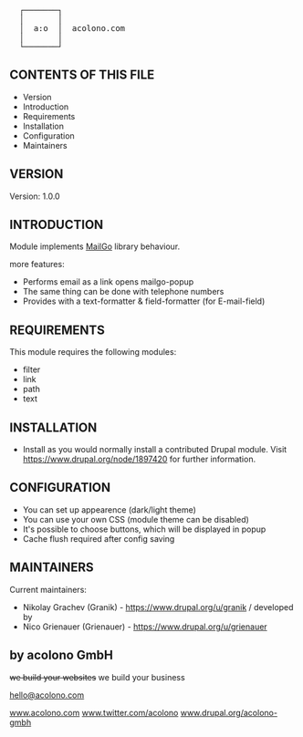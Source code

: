 <pre>
  ┌───────┐
  │       │
  │  a:o  │  acolono.com
  │       │
  └───────┘
</pre>

CONTENTS OF THIS FILE
---------------------

 * Version
 * Introduction
 * Requirements
 * Installation
 * Configuration
 * Maintainers

VERSION
-------
Version: 1.0.0


INTRODUCTION
------------

Module implements [MailGo](https://mailgo.dev) library behaviour.


more features:
  - Performs email as a link opens mailgo-popup
  - The same thing can be done with telephone numbers
  - Provides with a text-formatter & field-formatter (for E-mail-field)


REQUIREMENTS
------------

This module requires the following modules:

  - filter
  - link
  - path
  - text

INSTALLATION
------------

 * Install as you would normally install a contributed Drupal module. Visit
   https://www.drupal.org/node/1897420 for further information.


CONFIGURATION
-------------

  - You can set up appearence (dark/light theme)
  - You can use your own CSS (module theme can be disabled)
  - It's possible to choose buttons, which will be displayed in popup
  - Cache flush required after config saving

MAINTAINERS
-----------

Current maintainers:
 * Nikolay Grachev (Granik) - https://www.drupal.org/u/granik / developed by
 * Nico Grienauer (Grienauer) - https://www.drupal.org/u/grienauer


by acolono GmbH
---------------

~~we build your websites~~
we build your business

hello@acolono.com

www.acolono.com
www.twitter.com/acolono
www.drupal.org/acolono-gmbh
